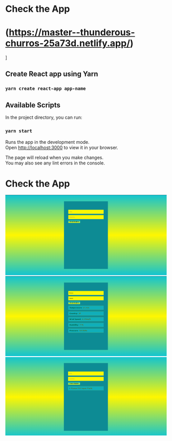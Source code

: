 # Check the App 
# (https://master--thunderous-churros-25a73d.netlify.app/)

]
## Create React app using Yarn

 ### `yarn create react-app app-name`

## Available Scripts

In the project directory, you can run:

### `yarn start`

Runs the app in the development mode.\
Open [http://localhost:3000](http://localhost:3000) to view it in your browser.

The page will reload when you make changes.\
You may also see any lint errors in the console.

# Check the App
![Home Screen](src/assist/Screenshot%20from%202022-05-25%2013-32-41.png "Home Screen")
![Home Screen](src/assist/Screenshot%20from%202022-05-25%2013-33-53.png "Output Screen")
![Home Screen](src/assist/Screenshot%20from%202022-05-25%2013-35-52.png "Error Screen")


